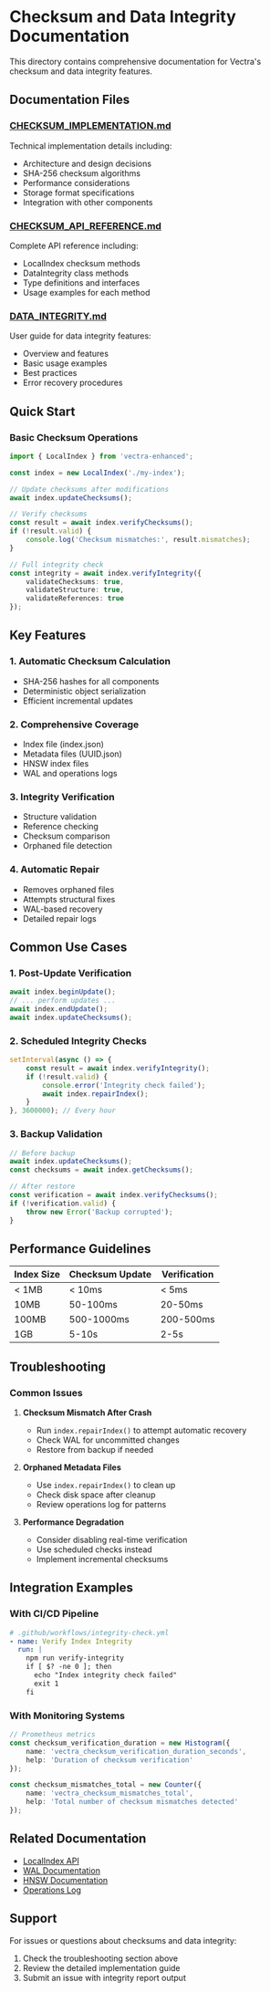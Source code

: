 # Checksum and Data Integrity Documentation

This directory contains comprehensive documentation for Vectra's checksum and data integrity features.

## Documentation Files

### [CHECKSUM_IMPLEMENTATION.md](./CHECKSUM_IMPLEMENTATION.md)
Technical implementation details including:
- Architecture and design decisions
- SHA-256 checksum algorithms
- Performance considerations
- Storage format specifications
- Integration with other components

### [CHECKSUM_API_REFERENCE.md](./CHECKSUM_API_REFERENCE.md)
Complete API reference including:
- LocalIndex checksum methods
- DataIntegrity class methods
- Type definitions and interfaces
- Usage examples for each method

### [DATA_INTEGRITY.md](../DATA_INTEGRITY.md)
User guide for data integrity features:
- Overview and features
- Basic usage examples
- Best practices
- Error recovery procedures

## Quick Start

### Basic Checksum Operations

```typescript
import { LocalIndex } from 'vectra-enhanced';

const index = new LocalIndex('./my-index');

// Update checksums after modifications
await index.updateChecksums();

// Verify checksums
const result = await index.verifyChecksums();
if (!result.valid) {
    console.log('Checksum mismatches:', result.mismatches);
}

// Full integrity check
const integrity = await index.verifyIntegrity({
    validateChecksums: true,
    validateStructure: true,
    validateReferences: true
});
```

## Key Features

### 1. **Automatic Checksum Calculation**
- SHA-256 hashes for all components
- Deterministic object serialization
- Efficient incremental updates

### 2. **Comprehensive Coverage**
- Index file (index.json)
- Metadata files (UUID.json)
- HNSW index files
- WAL and operations logs

### 3. **Integrity Verification**
- Structure validation
- Reference checking
- Checksum comparison
- Orphaned file detection

### 4. **Automatic Repair**
- Removes orphaned files
- Attempts structural fixes
- WAL-based recovery
- Detailed repair logs

## Common Use Cases

### 1. **Post-Update Verification**
```typescript
await index.beginUpdate();
// ... perform updates ...
await index.endUpdate();
await index.updateChecksums();
```

### 2. **Scheduled Integrity Checks**
```typescript
setInterval(async () => {
    const result = await index.verifyIntegrity();
    if (!result.valid) {
        console.error('Integrity check failed');
        await index.repairIndex();
    }
}, 3600000); // Every hour
```

### 3. **Backup Validation**
```typescript
// Before backup
await index.updateChecksums();
const checksums = await index.getChecksums();

// After restore
const verification = await index.verifyChecksums();
if (!verification.valid) {
    throw new Error('Backup corrupted');
}
```

## Performance Guidelines

| Index Size | Checksum Update | Verification |
|------------|-----------------|--------------|
| < 1MB | < 10ms | < 5ms |
| 10MB | 50-100ms | 20-50ms |
| 100MB | 500-1000ms | 200-500ms |
| 1GB | 5-10s | 2-5s |

## Troubleshooting

### Common Issues

1. **Checksum Mismatch After Crash**
   - Run `index.repairIndex()` to attempt automatic recovery
   - Check WAL for uncommitted changes
   - Restore from backup if needed

2. **Orphaned Metadata Files**
   - Use `index.repairIndex()` to clean up
   - Check disk space after cleanup
   - Review operations log for patterns

3. **Performance Degradation**
   - Consider disabling real-time verification
   - Use scheduled checks instead
   - Implement incremental checksums

## Integration Examples

### With CI/CD Pipeline
```yaml
# .github/workflows/integrity-check.yml
- name: Verify Index Integrity
  run: |
    npm run verify-integrity
    if [ $? -ne 0 ]; then
      echo "Index integrity check failed"
      exit 1
    fi
```

### With Monitoring Systems
```typescript
// Prometheus metrics
const checksum_verification_duration = new Histogram({
    name: 'vectra_checksum_verification_duration_seconds',
    help: 'Duration of checksum verification'
});

const checksum_mismatches_total = new Counter({
    name: 'vectra_checksum_mismatches_total',
    help: 'Total number of checksum mismatches detected'
});
```

## Related Documentation

- [LocalIndex API](../API.md#localindex)
- [WAL Documentation](./WAL.md)
- [HNSW Documentation](./HNSW.md)
- [Operations Log](./OPERATIONS_LOG.md)

## Support

For issues or questions about checksums and data integrity:
1. Check the troubleshooting section above
2. Review the detailed implementation guide
3. Submit an issue with integrity report output